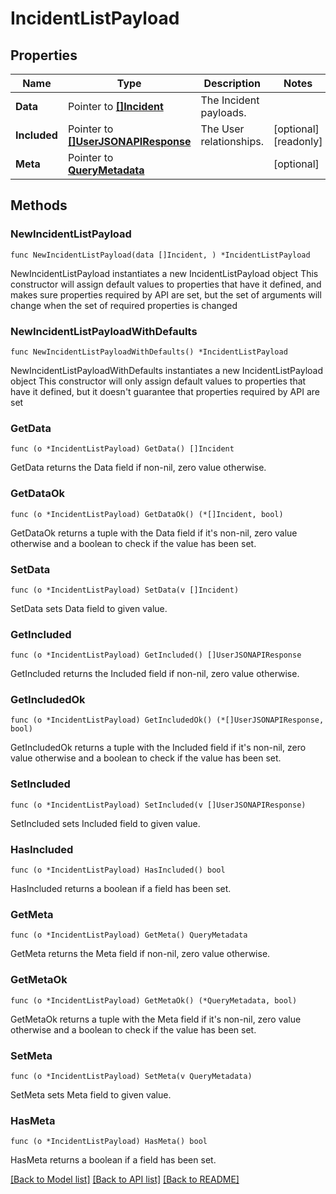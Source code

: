 # IncidentListPayload

## Properties

Name | Type | Description | Notes
------------ | ------------- | ------------- | -------------
**Data** | Pointer to [**[]Incident**](Incident.md) | The Incident payloads. | 
**Included** | Pointer to [**[]UserJSONAPIResponse**](UserJSONAPIResponse.md) | The User relationships. | [optional] [readonly] 
**Meta** | Pointer to [**QueryMetadata**](QueryMetadata.md) |  | [optional] 

## Methods

### NewIncidentListPayload

`func NewIncidentListPayload(data []Incident, ) *IncidentListPayload`

NewIncidentListPayload instantiates a new IncidentListPayload object
This constructor will assign default values to properties that have it defined,
and makes sure properties required by API are set, but the set of arguments
will change when the set of required properties is changed

### NewIncidentListPayloadWithDefaults

`func NewIncidentListPayloadWithDefaults() *IncidentListPayload`

NewIncidentListPayloadWithDefaults instantiates a new IncidentListPayload object
This constructor will only assign default values to properties that have it defined,
but it doesn't guarantee that properties required by API are set

### GetData

`func (o *IncidentListPayload) GetData() []Incident`

GetData returns the Data field if non-nil, zero value otherwise.

### GetDataOk

`func (o *IncidentListPayload) GetDataOk() (*[]Incident, bool)`

GetDataOk returns a tuple with the Data field if it's non-nil, zero value otherwise
and a boolean to check if the value has been set.

### SetData

`func (o *IncidentListPayload) SetData(v []Incident)`

SetData sets Data field to given value.


### GetIncluded

`func (o *IncidentListPayload) GetIncluded() []UserJSONAPIResponse`

GetIncluded returns the Included field if non-nil, zero value otherwise.

### GetIncludedOk

`func (o *IncidentListPayload) GetIncludedOk() (*[]UserJSONAPIResponse, bool)`

GetIncludedOk returns a tuple with the Included field if it's non-nil, zero value otherwise
and a boolean to check if the value has been set.

### SetIncluded

`func (o *IncidentListPayload) SetIncluded(v []UserJSONAPIResponse)`

SetIncluded sets Included field to given value.

### HasIncluded

`func (o *IncidentListPayload) HasIncluded() bool`

HasIncluded returns a boolean if a field has been set.

### GetMeta

`func (o *IncidentListPayload) GetMeta() QueryMetadata`

GetMeta returns the Meta field if non-nil, zero value otherwise.

### GetMetaOk

`func (o *IncidentListPayload) GetMetaOk() (*QueryMetadata, bool)`

GetMetaOk returns a tuple with the Meta field if it's non-nil, zero value otherwise
and a boolean to check if the value has been set.

### SetMeta

`func (o *IncidentListPayload) SetMeta(v QueryMetadata)`

SetMeta sets Meta field to given value.

### HasMeta

`func (o *IncidentListPayload) HasMeta() bool`

HasMeta returns a boolean if a field has been set.


[[Back to Model list]](../README.md#documentation-for-models) [[Back to API list]](../README.md#documentation-for-api-endpoints) [[Back to README]](../README.md)


